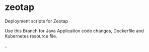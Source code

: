 # zeotap
Deployment scripts for Zeotap

Use this Branch for Java Application code changes, Dockerfile and Kubernetes resource file.

..

